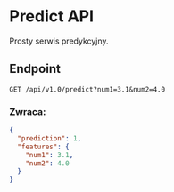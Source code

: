 # Predict API

Prosty serwis predykcyjny.

## Endpoint

`GET /api/v1.0/predict?num1=3.1&num2=4.0`

### Zwraca:

```json
{
  "prediction": 1,
  "features": {
    "num1": 3.1,
    "num2": 4.0
  }
}
